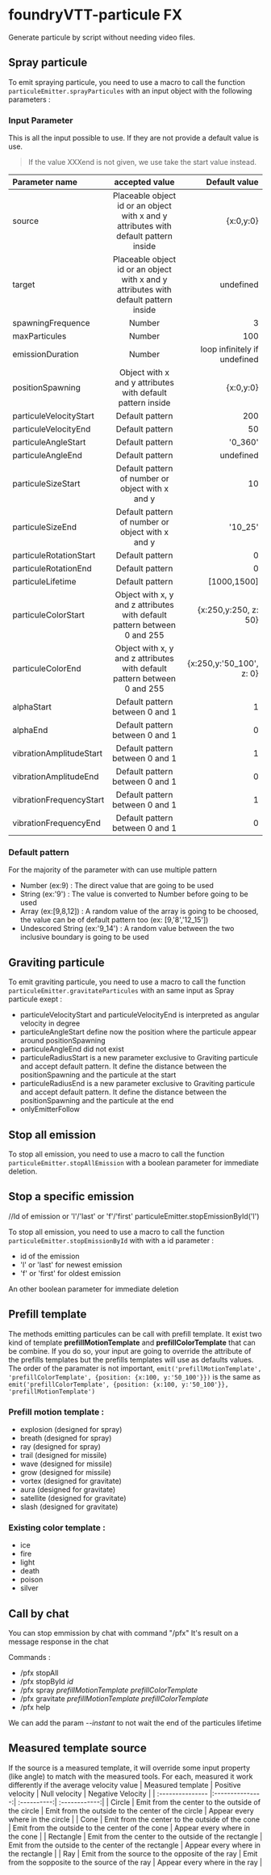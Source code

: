 # foundryVTT-particule FX

Generate particule by script without needing video files.

## Spray particule
To emit spraying particule, you need to use a macro to call the function ```particuleEmitter.sprayParticules``` with an input object with the following parameters :

### Input Parameter
This is all the input possible to use. If they are not provide a default value is use.
> If the value XXXend is not given, we use take the start value instead.

| Parameter name  | accepted value          | Default value |
| :--------------- |:---------------:| -----:|
|        source                    |             Placeable object id or an object with x and y attributes with default pattern inside                                                                        |    {x:0,y:0}          |
|        target                    |             Placeable object id or an object with x and y attributes with default pattern inside                                                                        |    undefined         |
|        spawningFrequence         |             Number                                                                       |    3          |
|        maxParticules             |             Number                                                                       |   100         |
|        emissionDuration          |             Number                                                                       |   loop infinitely if undefined       |
|        positionSpawning          |             Object with x and y attributes with default pattern inside                   |   {x:0,y:0}   |
|        particuleVelocityStart    |             Default pattern                                                              |   200         |
|       particuleVelocityEnd       |             Default pattern                                                              |   50          |
|        particuleAngleStart       |             Default pattern                                                              |   '0_360'     |
|        particuleAngleEnd         |             Default pattern                                                              |   undefined   |
|        particuleSizeStart        |             Default pattern of number or object with x and y                             |   10          |
|        particuleSizeEnd          |             Default pattern of number or object with x and y                             |   '10_25'     |
|        particuleRotationStart    |             Default pattern                                                              |   0           |
|        particuleRotationEnd      |             Default pattern                                                              |   0           |
|        particuleLifetime         |             Default pattern                                                              |    [1000,1500]    |
|        particuleColorStart       |             Object with x, y and z attributes with default pattern between 0 and 255     |   {x:250,y:250, z: 50}    |
|        particuleColorEnd         |             Object with x, y and z attributes with default pattern between 0 and 255     |   {x:250,y:'50_100', z: 0}    |
|        alphaStart                |             Default pattern between 0 and 1                                              |   1           |
|        alphaEnd                  |             Default pattern between 0 and 1                                              |   0           |
|        vibrationAmplitudeStart   |             Default pattern between 0 and 1                                              |   1           |
|        vibrationAmplitudeEnd     |             Default pattern between 0 and 1                                              |   0           |
|        vibrationFrequencyStart   |             Default pattern between 0 and 1                                              |   1           |
|        vibrationFrequencyEnd     |             Default pattern between 0 and 1                                              |   0           |

### Default pattern
For the majority of the parameter with can use multiple pattern
* Number (ex:9)                   : The direct value that are going to be used
* String (ex:'9')                 : The value is converted to Number before going to be used
* Array  (ex:[9,8,12])            : A random value of the array is going to be choosed, the value can be of default pattern too (ex: [9,'8','12_15'])
* Undescored String (ex:'9_14')   : A random value between the two inclusive boundary is going to be used


## Graviting particule
To emit graviting particule, you need to use a macro to call the function ```particuleEmitter.gravitateParticules``` with an same input as Spray particule exept :
* particuleVelocityStart and particuleVelocityEnd is interpreted as angular velocity in degree
* particuleAngleStart define now the position where the particule appear around positionSpawning
* particuleAngleEnd did not exist
* particuleRadiusStart is a new parameter exclusive to Graviting particule and accept default pattern. It define the distance between the positionSpawning and the particule at the start
* particuleRadiusEnd is a new parameter exclusive to Graviting particule and accept default pattern. It define the distance between the positionSpawning and the particule at the end
* onlyEmitterFollow 


## Stop all emission
To stop all emission, you need to use a macro to call the function ```particuleEmitter.stopAllEmission``` with a boolean parameter for immediate deletion.


## Stop a specific emission
//Id of emission or 'l'/'last' or 'f'/'first'
particuleEmitter.stopEmissionById('l')

To stop all emission, you need to use a macro to call the function ```particuleEmitter.stopEmissionById``` with with a id parameter :
* id of the emission
* 'l' or 'last' for newest emission
* 'f' or 'first' for oldest emission

An other boolean parameter for immediate deletion


## Prefill template
The methods emitting particules can be call with prefill template. It exist two kind of template **prefillMotionTemplate** and **prefillColorTemplate** that can be combine. If you do so, your input are going to override the attribute of the prefills templates but the prefills templates will use as defaults values.
The order of the paramater is not important, ```emit('prefillMotionTemplate', 'prefillColorTemplate', {position: {x:100, y:'50_100'}})``` is the same as ```emit('prefillColorTemplate', {position: {x:100, y:'50_100'}}, 'prefillMotionTemplate')```

### Prefill motion template :
* explosion (designed for spray)
* breath (designed for spray)
* ray (designed for spray)
* trail (designed for missile)
* wave (designed for missile)
* grow (designed for missile)
* vortex (designed for gravitate)
* aura (designed for gravitate)
* satellite (designed for gravitate)
* slash (designed for gravitate)

### Existing color template :
* ice
* fire
* light
* death
* poison
* silver


## Call by chat
You can stop emmission by chat with command "/pfx"
It's result on a message response in the chat

Commands :
* /pfx stopAll
* /pfx stopById *id* 
* /pfx spray *prefillMotionTemplate* *prefillColorTemplate*
* /pfx gravitate *prefillMotionTemplate* *prefillColorTemplate*
* /pfx help


We can add the param *--instant* to not wait the end of the particules lifetime


## Measured template source
If the source is a measured template, it will override some input property (like angle) to match with the measured tools. For each, measured it work differently if the average velocity value
| Measured template  | Positive velocity | Null velocity | Negative Velocity |
| :--------------- |:---------------:| :----------:| :------------:|
| Circle | Emit from the center to the outside of the circle | Emit from the outside to the center of the circle | Appear every where in the circle | 
| Cone | Emit from the center to the outside of the cone | Emit from the outside to the center of the cone | Appear every where in the cone | 
| Rectangle | Emit from the center to the outside of the rectangle | Emit from the outside to the center of the rectangle | Appear every where in the rectangle | 
| Ray | Emit from the source to the opposite of the ray | Emit from the sopposite to the source of the ray | Appear every where in the ray | 